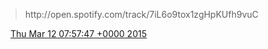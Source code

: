 > http://open\.spotify\.com/track/7iL6o9tox1zgHpKUfh9vuC

<img src="../../media/tweet.ico" width="12" /> [Thu Mar 12 07:57:47 +0000 2015](https://twitter.com/DromerDenker/status/575928659825029120)